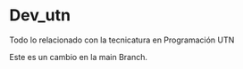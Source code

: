 # Dev_utn
Todo lo relacionado con la tecnicatura en Programación UTN 

Este es un cambio en la main Branch.